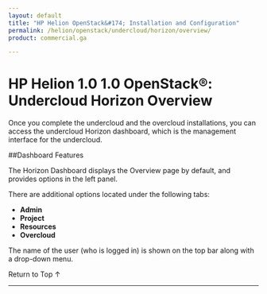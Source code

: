 ```yaml
---
layout: default
title: "HP Helion OpenStack&#174; Installation and Configuration"
permalink: /helion/openstack/undercloud/horizon/overview/
product: commercial.ga

---
```

<!--PUBLISHED-->


<script>

function PageRefresh {
onLoad="window.refresh"
}

PageRefresh();

</script>
<!--
<p style="font-size: small;"> <a href="/helion/openstack/support-matrix-beta/">&#9664; PREV</a> | <a href="/helion/openstack/">&#9650; UP</a> | <a href="/helion/openstack/install-beta/prereqs/">NEXT &#9654;</a> </p>
-->

# HP Helion 1.0 1.0 OpenStack&#174;: Undercloud Horizon Overview
Once you complete the undercloud and the overcloud installations, you can access the undercloud Horizon dashboard, which is the management interface for the undercloud. 

##Dashboard Features

The Horizon Dashboard displays the Overview page by default, and provides options in the left panel.

There are additional options located under the following tabs: 


* **Admin**
* **Project**
* **Resources**
* **Overcloud**

The name of the user (who is logged in) is shown on the top bar along with a drop-down menu. 

<a href="#top" style="padding:14px 0px 14px 0px; text-decoration: none;"> Return to Top &#8593; </a>

----

